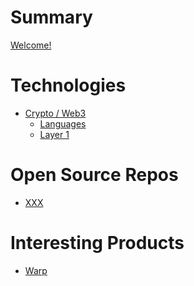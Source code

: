 # Summary

[Welcome!](welcome.md)

# Technologies

- [Crypto / Web3](categories/crypto.md)
  - [Languages](crypto/languages.md)
  - [Layer 1](crypto/layer1.md)

# Open Source Repos

- [XXX]()

# Interesting Products

- [Warp]()
